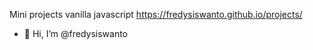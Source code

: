Mini projects vanilla javascript https://fredysiswanto.github.io/projects/

- 👋 Hi, I’m @fredysiswanto

